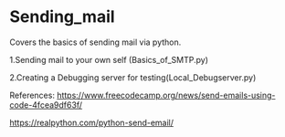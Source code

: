 # Sending_mail
Covers the basics of sending mail via python.

1.Sending mail to your own self (Basics_of_SMTP.py)

2.Creating a Debugging server for testing(Local_Debugserver.py)



References:
https://www.freecodecamp.org/news/send-emails-using-code-4fcea9df63f/

https://realpython.com/python-send-email/
